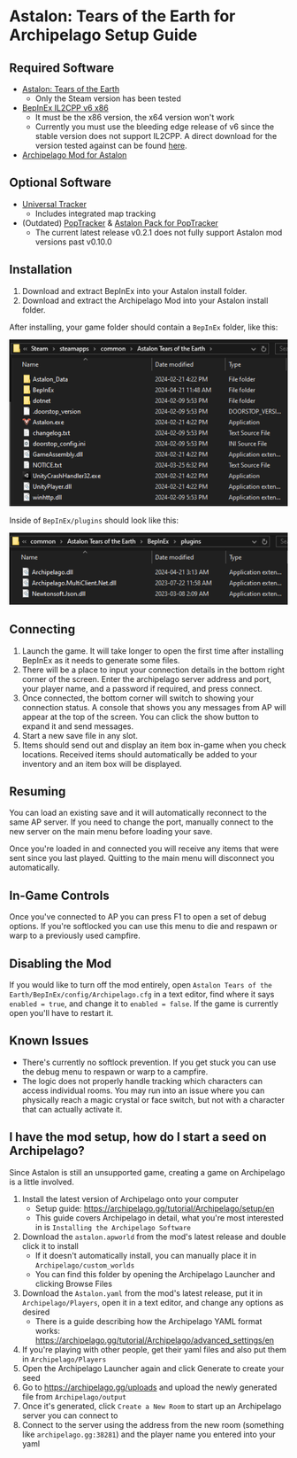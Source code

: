# Astalon: Tears of the Earth for Archipelago Setup Guide

## Required Software

- [Astalon: Tears of the Earth](https://store.steampowered.com/app/1046400/Astalon_Tears_of_the_Earth/)
  - Only the Steam version has been tested
- [BepInEx IL2CPP v6 x86](https://builds.bepinex.dev/projects/bepinex_be)
  - It must be the x86 version, the x64 version won't work
  - Currently you must use the bleeding edge release of v6 since the stable version does not support IL2CPP. A direct download for the version tested against can be found [here](https://builds.bepinex.dev/projects/bepinex_be/688/BepInEx-Unity.IL2CPP-win-x86-6.0.0-be.688%2B4901521.zip).
- [Archipelago Mod for Astalon](https://github.com/drtchops/Archipelago-Astalon/releases/latest)

## Optional Software

- [Universal Tracker](https://github.com/FarisTheAncient/Archipelago/releases)
  - Includes integrated map tracking
- (Outdated) [PopTracker](https://github.com/black-sliver/PopTracker/releases) & [Astalon Pack for PopTracker](https://github.com/Ouro-dev/astalon-poptracker/releases/latest)
  - The current latest release v0.2.1 does not fully support Astalon mod versions past v0.10.0

## Installation

1. Download and extract BepInEx into your Astalon install folder.
2. Download and extract the Archipelago Mod into your Astalon install folder.

After installing, your game folder should contain a `BepInEx` folder, like this:

<!-- ![Contents of the Astalon Tears of the Earth folder after installing BepInEx, there's a BepInEx folder beside the Astalon_Data folder](/static/generated/docs/Astalon/game_dir.png) -->

![Contents of the Astalon Tears of the Earth folder after installing BepInEx, there's a BepInEx folder beside the Astalon_Data folder](./game_dir.png)

Inside of `BepInEx/plugins` should look like this:

<!-- ![Contents of the plugins folder after installing the randomizer mod, there's an Archipelago.dll file among others](/static/generated/docs/Astalon/plugins_dir.png) -->

![Contents of the plugins folder after installing the randomizer mod, there's an Archipelago.dll file among others](./plugins_dir.png)

## Connecting

1. Launch the game. It will take longer to open the first time after installing BepInEx as it needs to generate some files.
2. There will be a place to input your connection details in the bottom right corner of the screen. Enter the archipelago server address and port, your player name, and a password if required, and press connect.
3. Once connected, the bottom corner will switch to showing your connection status. A console that shows you any messages from AP will appear at the top of the screen. You can click the show button to expand it and send messages.
4. Start a new save file in any slot.
5. Items should send out and display an item box in-game when you check locations. Received items should automatically be added to your inventory and an item box will be displayed.

## Resuming

You can load an existing save and it will automatically reconnect to the same AP server. If you need to change the port, manually connect to the new server on the main menu before loading your save.

Once you're loaded in and connected you will receive any items that were sent since you last played. Quitting to the main menu will disconnect you automatically.

## In-Game Controls

Once you've connected to AP you can press F1 to open a set of debug options. If you're softlocked you can use this menu to die and respawn or warp to a previously used campfire.

## Disabling the Mod

If you would like to turn off the mod entirely, open `Astalon Tears of the Earth/BepInEx/config/Archipelago.cfg` in a text editor, find where it says `enabled = true`, and change it to `enabled = false`. If the game is currently open you'll have to restart it.

## Known Issues

- There's currently no softlock prevention. If you get stuck you can use the debug menu to respawn or warp to a campfire.
- The logic does not properly handle tracking which characters can access individual rooms. You may run into an issue where you can physically reach a magic crystal or face switch, but not with a character that can actually activate it.

## I have the mod setup, how do I start a seed on Archipelago?

Since Astalon is still an unsupported game, creating a game on Archipelago is a little involved.

1. Install the latest version of Archipelago onto your computer
   - Setup guide: <https://archipelago.gg/tutorial/Archipelago/setup/en>
   - This guide covers Archipelago in detail, what you're most interested in is `Installing the Archipelago Software`
2. Download the `astalon.apworld` from the mod's latest release and double click it to install
   - If it doesn't automatically install, you can manually place it in `Archipelago/custom_worlds`
   - You can find this folder by opening the Archipelago Launcher and clicking Browse Files
3. Download the `Astalon.yaml` from the mod's latest release, put it in `Archipelago/Players`, open it in a text editor, and change any options as desired
   - There is a guide describing how the Archipelago YAML format works: <https://archipelago.gg/tutorial/Archipelago/advanced_settings/en>
4. If you're playing with other people, get their yaml files and also put them in `Archipelago/Players`
5. Open the Archipelago Launcher again and click Generate to create your seed
6. Go to <https://archipelago.gg/uploads> and upload the newly generated file from `Archipelago/output`
7. Once it's generated, click `Create a New Room` to start up an Archipelago server you can connect to
8. Connect to the server using the address from the new room (something like `archipelago.gg:38281`) and the player name you entered into your yaml
